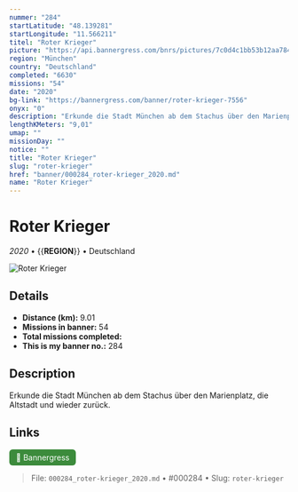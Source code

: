 ```yaml
---
nummer: "284"
startLatitude: "48.139281"
startLongitude: "11.566211"
titel: "Roter Krieger"
picture: "https://api.bannergress.com/bnrs/pictures/7c0d4c1bb53b12aa7849dbe5d1150d9a"
region: "München"
country: "Deutschland"
completed: "6630"
missions: "54"
date: "2020"
bg-link: "https://bannergress.com/banner/roter-krieger-7556"
onyx: "0"
description: "Erkunde die Stadt München ab dem Stachus über den Marienplatz, die Altstadt und wieder zurück."
lengthKMeters: "9,01"
umap: ""
missionDay: ""
notice: ""
title: "Roter Krieger"
slug: "roter-krieger"
href: "banner/000284_roter-krieger_2020.md"
name: "Roter Krieger"
---
```

# Roter Krieger

*2020* • {{__REGION__}} • Deutschland

![Roter Krieger](https://api.bannergress.com/bnrs/pictures/7c0d4c1bb53b12aa7849dbe5d1150d9a)



## Details
- **Distance (km):** 9.01
- **Missions in banner:** 54
- **Total missions completed:** 
- **This is my banner no.:** 284



## Description
Erkunde die Stadt München ab dem Stachus über den Marienplatz, die Altstadt und wieder zurück.



## Links
<a href="https://bannergress.com/banner/roter-krieger-7556" target="_blank" style="display:inline-block;margin-right:8px;padding:6px 12px;background:#3c8b3c;color:#fff;text-decoration:none;border-radius:6px;">🔗 Bannergress</a>



> File: `000284_roter-krieger_2020.md` • #000284 • Slug: `roter-krieger`
